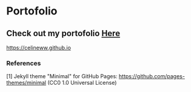 # Portofolio
## Check out my portofolio [**Here**](https://celineww.github.io)
https://celineww.github.io

### References

[1] Jekyll theme "Minimal" for GitHub Pages: https://github.com/pages-themes/minimal (CC0 1.0 Universal License)

